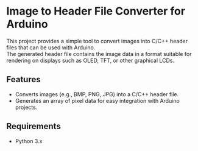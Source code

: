 # Image to Header File Converter for Arduino

This project provides a simple tool to convert images into C/C++ header files that can be used with Arduino.\
The generated header file contains the image data in a format suitable for rendering on displays such as OLED, TFT, or other graphical LCDs.

## Features
- Converts images (e.g., BMP, PNG, JPG) into a C/C++ header file.
- Generates an array of pixel data for easy integration with Arduino projects.

## Requirements
- Python 3.x
